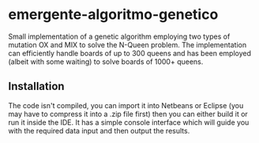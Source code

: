# emergente-algoritmo-genetico

Small implementation of a genetic algorithm employing two types of mutation OX and MIX to solve the N-Queen problem. The implementation can efficiently handle boards of up to 300 queens and has been employed (albeit with some waiting) to solve boards of 1000+ queens.

## Installation

The code isn't compiled, you can import it into Netbeans or Eclipse (you may have to compress it into a .zip file first) then you can either build it or run it inside the IDE. It has a simple console interface which will guide you with the required data input and then output the results.
